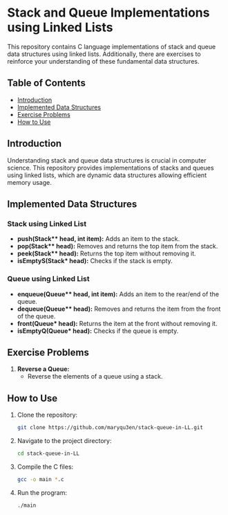 # Stack and Queue Implementations using Linked Lists

This repository contains C language implementations of stack and queue data structures using linked lists. Additionally, there are exercises to reinforce your understanding of these fundamental data structures.

## Table of Contents

- [Introduction](#introduction)
- [Implemented Data Structures](#implemented-data-structures)
- [Exercise Problems](#exercise-problems)
- [How to Use](#how-to-use)

## Introduction

Understanding stack and queue data structures is crucial in computer science. This repository provides implementations of stacks and queues using linked lists, which are dynamic data structures allowing efficient memory usage.

## Implemented Data Structures

### Stack using Linked List

- **push(Stack\*\* head, int item):** Adds an item to the stack.
- **pop(Stack\*\* head):** Removes and returns the top item from the stack.
- **peek(Stack\*\* head):** Returns the top item without removing it.
- **isEmptyS(Stack\* head):** Checks if the stack is empty.

### Queue using Linked List

- **enqueue(Queue\*\* head, int item):** Adds an item to the rear/end of the queue.
- **dequeue(Queue\*\* head):** Removes and returns the item from the front of the queue.
- **front(Queue\* head):** Returns the item at the front without removing it.
- **isEmptyQ(Queue\* head):** Checks if the queue is empty.

## Exercise Problems

1. **Reverse a Queue:**
   - Reverse the elements of a queue using a stack.

## How to Use

1. Clone the repository:

   ```bash
   git clone https://github.com/maryqu3en/stack-queue-in-LL.git
   ```

2. Navigate to the project directory:

   ```bash
   cd stack-queue-in-LL
   ```

3. Compile the C files:

   ```bash
   gcc -o main *.c
   ```

4. Run the program:

   ```bash
   ./main
   ```
